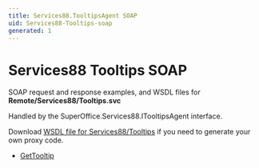 ```yaml
---
title: Services88.TooltipsAgent SOAP
uid: Services88-Tooltips-soap
generated: 1
---
```


# Services88 Tooltips SOAP

SOAP request and response examples, and WSDL files for **Remote/Services88/Tooltips.svc**

Handled by the <see cref="T:SuperOffice.Services88.ITooltipsAgent">SuperOffice.Services88.ITooltipsAgent</see> interface.



Download [WSDL file for Services88/Tooltips](../Services88-Tooltips.md) if you need to generate your own proxy code.

* [GetTooltip](GetTooltip.md)

